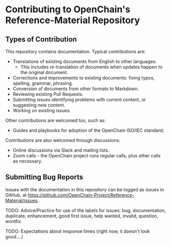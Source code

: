 # Contributing to OpenChain's Reference-Material Repository

## Types of Contribution

This repository contains documentation. Typical contributions are:
* Translations of existing documents from English to other languages.
  * This includes *re*-translation of documents when updates happen to the original document.
* Corrections and improvements to existing documents: fixing typos, spelling, grammar, phrasing.
* Conversion of documents from other formats to Markdown.
* Reviewing existing Pull Requests.
* Submitting issues identifying problems with current content, or suggesting new content.
* Working on existing issues.

Other contributions are welcomed too, such as:
* Guides and playbooks for adoption of the OpenChain ISO/IEC standard;

Contributions are also welcomed through discussions:
* Online discussions via Slack and mailing lists.
* Zoom calls - the OpenChain project runs regular calls, plus other calls as necessary.

## Submitting Bug Reports

Issues with the documentation in this repository can be logged as issues in GitHub, 
at https://github.com/OpenChain-Project/Reference-Material/issues.

TODO: Advice/Practice for use of the labels for issues: bug, documentation, duplicate, enhancement, good first issue, help wanted, invalid, question, wontfix.

TODO: Expectations about response times (right now, it doesn't look good....)

